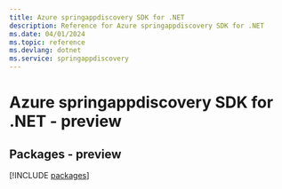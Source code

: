 ```yaml
---
title: Azure springappdiscovery SDK for .NET
description: Reference for Azure springappdiscovery SDK for .NET
ms.date: 04/01/2024
ms.topic: reference
ms.devlang: dotnet
ms.service: springappdiscovery
---
```

# Azure springappdiscovery SDK for .NET - preview
## Packages - preview
[!INCLUDE [packages](springappdiscovery-index.md)]